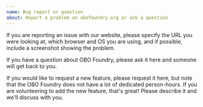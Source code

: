 ```yaml
---
name: Bug report or question
about: Report a problem on obofoundry.org or ask a question
---
```


If you are reporting an issue with our website, please specify the URL you were looking at, which browser and OS you are using, and if possible,
include a screenshot showing the problem.

If you have a question about OBO Foundry, please ask it here and someone will get back to you.

If you would like to request a new feature, please request it here, but note that the OBO Foundry does not have a lot of dedicated person-hours.
If you are volunteering to add the new feature, that's great! Please describe it and we'll discuss with you.
